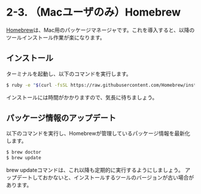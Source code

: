 # 2-3. （Macユーザのみ）Homebrew
[Homebrew](http://brew.sh/index_ja.html)は、Mac用のパッケージマネージャです。これを導入すると、以降のツールインストール作業が楽になります。

## インストール
ターミナルを起動し、以下のコマンドを実行します。

```sh
$ ruby -e "$(curl -fsSL https://raw.githubusercontent.com/Homebrew/install/master/install)"
```

インストールには時間がかかりますので、気長に待ちましょう。

## パッケージ情報のアップデート
以下のコマンドを実行し、Homebrewが管理しているパッケージ情報を最新化します。

```sh
$ brew doctor
$ brew update
```

brew updateコマンドは、これ以降も定期的に実行するようにしましょう。
アップデートしておかないと、インストールするツールのバージョンが古い場合があります。